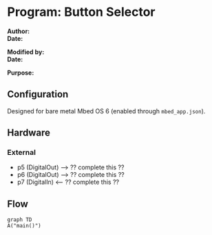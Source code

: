 # Program: Button Selector
**Author:**   
**Date:** 

**Modified by:**  
**Date:**

**Purpose:** 

## Configuration
Designed for bare metal Mbed OS 6 (enabled through `mbed_app.json`).

## Hardware
### External
* p5 (DigitalOut) --> ?? complete this ??
* p6 (DigitalOut) --> ?? complete this ??
* p7 (DigitalIn) <-- ?? complete this ??

## Flow
```mermaid
graph TD
A("main()")
```
